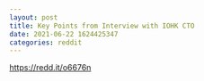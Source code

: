 ```yaml
--- 
layout: post 
title: Key Points from Interview with IOHK CTO 
date: 2021-06-22 1624425347 
categories: reddit 
--- 
```

https://redd.it/o6676n